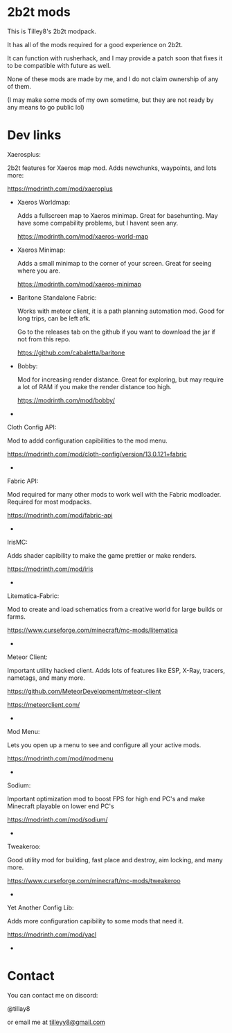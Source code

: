 # 2b2t mods

This is Tilley8's 2b2t modpack. 

It has all of the mods required for a good experience on 2b2t. 

It can function with rusherhack, and I may provide a patch soon that fixes it to be compatible with future as well. 

None of these mods are made by me, and I do not claim ownership of any of them. 

(I may make some mods of my own sometime, but they are not ready by any means to go public lol)

# Dev links

Xaerosplus: 

2b2t features for Xaeros map mod. Adds newchunks, waypoints, and lots more:

https://modrinth.com/mod/xaeroplus

- Xaeros Worldmap: 

  Adds a fullscreen map to Xaeros minimap. Great for basehunting. May have some compability problems, but I havent seen any. 

  https://modrinth.com/mod/xaeros-world-map

- Xaeros Minimap: 

  Adds a small minimap to the corner of your screen. Great for seeing where you are. 

  https://modrinth.com/mod/xaeros-minimap

- Baritone Standalone Fabric: 

  Works with meteor client, it is a path planning automation mod. Good for long trips, can be left afk. 

  Go to the releases tab on the github if you want to download the jar if not from this repo. 

  https://github.com/cabaletta/baritone

- Bobby: 

  Mod for increasing render distance. Great for exploring, but may require a lot of RAM if you make the render distance too high. 

  https://modrinth.com/mod/bobby/

-

Cloth Config API:

Mod to addd configuration capibilities to the mod menu. 

https://modrinth.com/mod/cloth-config/version/13.0.121+fabric

-

Fabric API:

Mod required for many other mods to work well with the Fabric modloader. Required for most modpacks.

https://modrinth.com/mod/fabric-api

-

IrisMC:

Adds shader capibility to make the game prettier or make renders. 

https://modrinth.com/mod/iris

-

Litematica-Fabric:

Mod to create and load schematics from a creative world for large builds or farms. 

https://www.curseforge.com/minecraft/mc-mods/litematica

-

Meteor Client:

Important utility hacked client. Adds lots of features like ESP, X-Ray, tracers, nametags, and many more. 

https://github.com/MeteorDevelopment/meteor-client

https://meteorclient.com/

-

Mod Menu:

Lets you open up a menu to see and configure all your active mods. 

https://modrinth.com/mod/modmenu

-

Sodium: 

Important optimization mod to boost FPS for high end PC's and make Minecraft playable on lower end PC's

https://modrinth.com/mod/sodium/

-

Tweakeroo:

Good utility mod for building, fast place and destroy, aim locking, and many more.

https://www.curseforge.com/minecraft/mc-mods/tweakeroo

-

Yet Another Config Lib:

Adds more configuration capibility to some mods that need it. 

https://modrinth.com/mod/yacl

-

# Contact

You can contact me on discord:

@tillay8

or email me at tilleyy8@gmail.com
